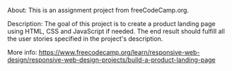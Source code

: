 About:
This is an assignment project from freeCodeCamp.org.

Description:
The goal of this project is to create a product landing page using HTML, CSS and JavaScript if needed.
The end result should fulfill all the user stories specified in the project's description.

More info:
https://www.freecodecamp.org/learn/responsive-web-design/responsive-web-design-projects/build-a-product-landing-page